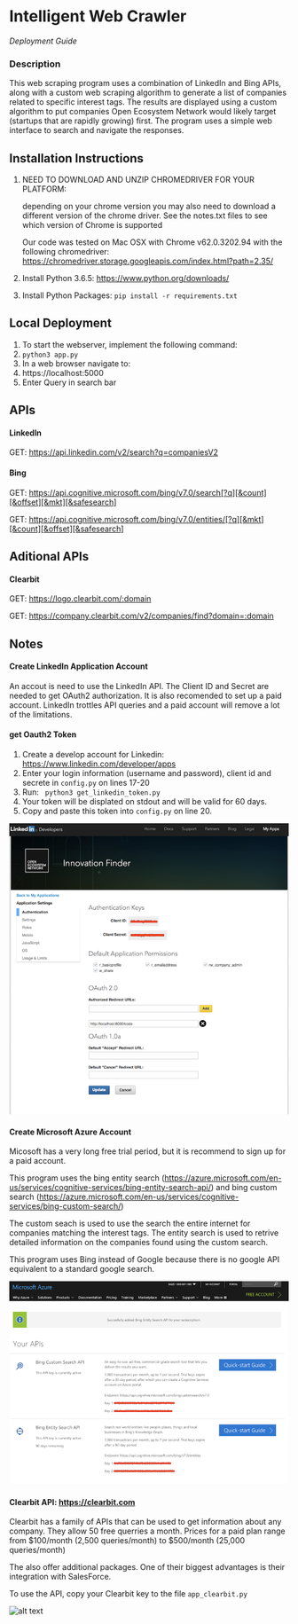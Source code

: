# Intelligent Web Crawler
*Deployment Guide*

### Description
This web scraping program uses a combination of LinkedIn and Bing APIs, along with a custom web scraping algorithm to generate a list of companies related to specific interest tags.
The results are displayed using a custom algorithm to put companies Open Ecosystem Network would likely target (startups that are rapidly growing) first. The program uses a simple web interface to search and navigate the responses.


## Installation Instructions
1. NEED TO DOWNLOAD AND UNZIP CHROMEDRIVER FOR YOUR PLATFORM:

    depending on your chrome version you may also need to download a
    different version of the chrome driver. See the notes.txt files
    to see which version of Chrome is supported

    Our code was tested on Mac OSX with Chrome v62.0.3202.94
    with the following chromedriver:
https://chromedriver.storage.googleapis.com/index.html?path=2.35/

1. Install Python 3.6.5: https://www.python.org/downloads/
1. Install Python Packages: `pip install -r requirements.txt`


## Local Deployment
1. To start the webserver, implement the following command:
  1. `python3 app.py`
1. In a web browser navigate to:
  1. https://localhost:5000
1. Enter Query in search bar


## APIs
####  LinkedIn 
GET: https://api.linkedin.com/v2/search?q=companiesV2

#### Bing
GET: https://api.cognitive.microsoft.com/bing/v7.0/search[?q][&count][&offset][&mkt][&safesearch]

GET: https://api.cognitive.microsoft.com/bing/v7.0/entities/[?q][&mkt][&count][&offset][&safesearch]

## Aditional APIs
####  Clearbit
GET: https://logo.clearbit.com/:domain

GET: https://company.clearbit.com/v2/companies/find?domain=:domain

## Notes

#### Create LinkedIn Application Account
An accout is need to use the LinkedIn API. The Client ID and Secret are needed to get OAuth2 authorization. It is also recomended to set up a paid account. LinkedIn trottles API queries and a paid account will remove a lot of the limitations.

#### get Oauth2 Token
1. Create a develop account for Linkedin: https://www.linkedin.com/developer/apps
1. Enter your login information (username and password), client id and secrete in `config.py` on lines 17-20
1. Run: ` python3 get_linkedin_token.py`
1. Your token will be displated on stdout and will be valid for 60 days.
1. Copy and paste this token into `config.py` on line 20.

![alt_text](https://raw.githubusercontent.com/nikrom17/intelligent_web_crawler/master/pics/LI.png)

#### Create Microsoft Azure Account
Micosoft has a very long free trial period, but it is recommend to sign up for a paid account.

This program uses the bing entity search (https://azure.microsoft.com/en-us/services/cognitive-services/bing-entity-search-api/) and bing custom search (https://azure.microsoft.com/en-us/services/cognitive-services/bing-custom-search/)

The custom seach is used to use the search the entire internet for companies matching the interest tags. The entity search is used to retrive detailed information on the companies found using the custom search. 

This program uses Bing instead of Google because there is no google API equivalent to a standard google search.


![alt text](https://raw.githubusercontent.com/nikrom17/intelligent_web_crawler/master/pics/bing.png)


#### Clearbit API: https://clearbit.com
Clearbit has a family of APIs that can be used to get information about any company. They allow 50 free querries a month. Prices for a paid plan range from $100/month (2,500 queries/month) to $500/month (25,000 queries/month)

The also offer additional packages. One of their biggest advantages is their integration with SalesForce.

To use the API, copy your Clearbit key to the file `app_clearbit.py`

![alt text](https://bytebucket.org/nikrom17/intelligent-web-crawler/raw/64546c4acfc2d7207ebe922f6a434c8fb76be69b/pics/CB.png?token=3aa383f6eb698c4f5baf98e6ad221518845deea5)

